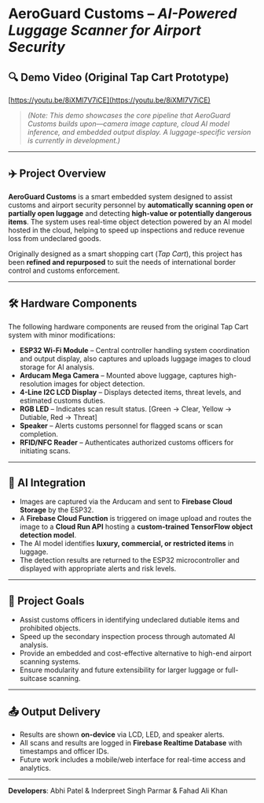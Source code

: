 # AeroGuard Customs – *AI-Powered Luggage Scanner for Airport Security*

## 🔍 Demo Video (Original Tap Cart Prototype)

[https://youtu.be/8iXMl7V7iCE](https://youtu.be/8iXMl7V7iCE)

> *(Note: This demo showcases the core pipeline that AeroGuard Customs builds upon—camera image capture, cloud AI model inference, and embedded output display. A luggage-specific version is currently in development.)*

---

## ✈️ Project Overview

**AeroGuard Customs** is a smart embedded system designed to assist customs and airport security personnel by **automatically scanning open or partially open luggage** and detecting **high-value or potentially dangerous items**. The system uses real-time object detection powered by an AI model hosted in the cloud, helping to speed up inspections and reduce revenue loss from undeclared goods.

Originally designed as a smart shopping cart (*Tap Cart*), this project has been **refined and repurposed** to suit the needs of international border control and customs enforcement.

---

## 🛠 Hardware Components

The following hardware components are reused from the original Tap Cart system with minor modifications:

* **ESP32 Wi-Fi Module** – Central controller handling system coordination and output display, also captures and uploads luggage images to cloud storage for AI analysis.
* **Arducam Mega Camera** – Mounted above luggage, captures high-resolution images for object detection.
* **4-Line I2C LCD Display** – Displays detected items, threat levels, and estimated customs duties.
* **RGB LED** – Indicates scan result status. \[Green -> Clear, Yellow -> Dutiable, Red -> Threat]
* **Speaker** – Alerts customs personnel for flagged scans or scan completion.
* **RFID/NFC Reader** – Authenticates authorized customs officers for initiating scans.

---

## 🤖 AI Integration

* Images are captured via the Arducam and sent to **Firebase Cloud Storage** by the ESP32.
* A **Firebase Cloud Function** is triggered on image upload and routes the image to a **Cloud Run API** hosting a **custom-trained TensorFlow object detection model**.
* The AI model identifies **luxury, commercial, or restricted items** in luggage.
* The detection results are returned to the ESP32 microcontroller and displayed with appropriate alerts and risk levels.

---

## 🎯 Project Goals

* Assist customs officers in identifying undeclared dutiable items and prohibited objects.
* Speed up the secondary inspection process through automated AI analysis.
* Provide an embedded and cost-effective alternative to high-end airport scanning systems.
* Ensure modularity and future extensibility for larger luggage or full-suitcase scanning.

---

## 📤 Output Delivery

* Results are shown **on-device** via LCD, LED, and speaker alerts.
* All scans and results are logged in **Firebase Realtime Database** with timestamps and officer IDs.
* Future work includes a mobile/web interface for real-time access and analytics.

---

**Developers**: Abhi Patel & Inderpreet Singh Parmar & Fahad Ali Khan
